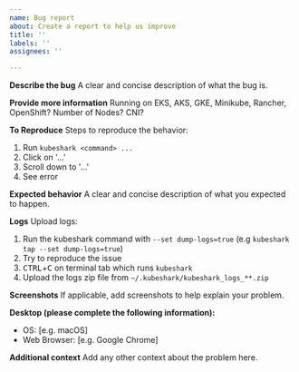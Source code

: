 ```yaml
---
name: Bug report
about: Create a report to help us improve
title: ''
labels: ''
assignees: ''

---
```


**Describe the bug**
A clear and concise description of what the bug is.

**Provide more information**
Running on EKS, AKS, GKE, Minikube, Rancher, OpenShift? Number of Nodes? CNI?

**To Reproduce**
Steps to reproduce the behavior:
1. Run `kubeshark <command> ...`
2. Click on '...'
3. Scroll down to '...'
4. See error

**Expected behavior**
A clear and concise description of what you expected to happen.

**Logs**
Upload logs:
1. Run the kubeshark command with `--set dump-logs=true` (e.g `kubeshark tap --set dump-logs=true`)
2. Try to reproduce the issue
3. <kbd>CTRL</kbd>+<kbd>C</kbd> on terminal tab which runs `kubeshark`
4. Upload the logs zip file from `~/.kubeshark/kubeshark_logs_**.zip`

**Screenshots**
If applicable, add screenshots to help explain your problem.

**Desktop (please complete the following information):**
 - OS: [e.g. macOS]
 - Web Browser: [e.g. Google Chrome]

**Additional context**
Add any other context about the problem here.
